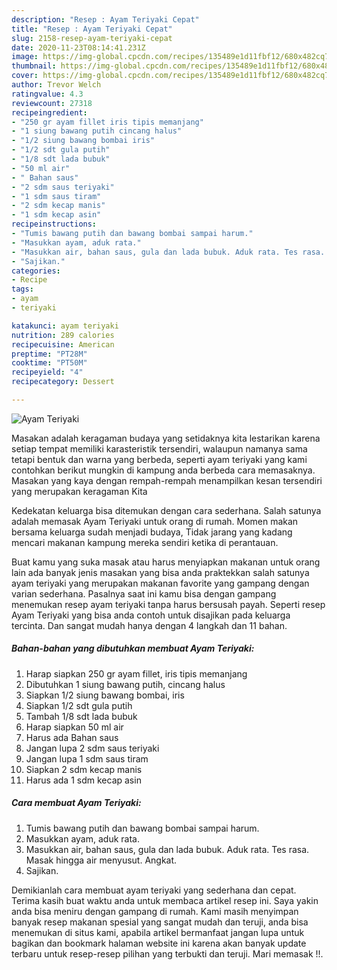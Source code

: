 ```yaml
---
description: "Resep : Ayam Teriyaki Cepat"
title: "Resep : Ayam Teriyaki Cepat"
slug: 2158-resep-ayam-teriyaki-cepat
date: 2020-11-23T08:14:41.231Z
image: https://img-global.cpcdn.com/recipes/135489e1d11fbf12/680x482cq70/ayam-teriyaki-foto-resep-utama.jpg
thumbnail: https://img-global.cpcdn.com/recipes/135489e1d11fbf12/680x482cq70/ayam-teriyaki-foto-resep-utama.jpg
cover: https://img-global.cpcdn.com/recipes/135489e1d11fbf12/680x482cq70/ayam-teriyaki-foto-resep-utama.jpg
author: Trevor Welch
ratingvalue: 4.3
reviewcount: 27318
recipeingredient:
- "250 gr ayam fillet iris tipis memanjang"
- "1 siung bawang putih cincang halus"
- "1/2 siung bawang bombai iris"
- "1/2 sdt gula putih"
- "1/8 sdt lada bubuk"
- "50 ml air"
- " Bahan saus"
- "2 sdm saus teriyaki"
- "1 sdm saus tiram"
- "2 sdm kecap manis"
- "1 sdm kecap asin"
recipeinstructions:
- "Tumis bawang putih dan bawang bombai sampai harum."
- "Masukkan ayam, aduk rata."
- "Masukkan air, bahan saus, gula dan lada bubuk. Aduk rata. Tes rasa. Masak hingga air menyusut. Angkat."
- "Sajikan."
categories:
- Recipe
tags:
- ayam
- teriyaki

katakunci: ayam teriyaki 
nutrition: 289 calories
recipecuisine: American
preptime: "PT28M"
cooktime: "PT50M"
recipeyield: "4"
recipecategory: Dessert

---
```



![Ayam Teriyaki](https://img-global.cpcdn.com/recipes/135489e1d11fbf12/680x482cq70/ayam-teriyaki-foto-resep-utama.jpg)

Masakan adalah keragaman budaya yang setidaknya kita lestarikan karena setiap tempat memiliki karasteristik tersendiri, walaupun namanya sama tetapi bentuk dan warna yang berbeda, seperti ayam teriyaki yang kami contohkan berikut mungkin di kampung anda berbeda cara memasaknya. Masakan yang kaya dengan rempah-rempah menampilkan kesan tersendiri yang merupakan keragaman Kita



Kedekatan keluarga bisa ditemukan dengan cara sederhana. Salah satunya adalah memasak Ayam Teriyaki untuk orang di rumah. Momen makan bersama keluarga sudah menjadi budaya, Tidak jarang yang kadang mencari makanan kampung mereka sendiri ketika di perantauan.

Buat kamu yang suka masak atau harus menyiapkan makanan untuk orang lain ada banyak jenis masakan yang bisa anda praktekkan salah satunya ayam teriyaki yang merupakan makanan favorite yang gampang dengan varian sederhana. Pasalnya saat ini kamu bisa dengan gampang menemukan resep ayam teriyaki tanpa harus bersusah payah.
Seperti resep Ayam Teriyaki yang bisa anda contoh untuk disajikan pada keluarga tercinta. Dan sangat mudah hanya dengan 4 langkah dan 11 bahan.


<!--inarticleads1-->

##### Bahan-bahan yang dibutuhkan membuat Ayam Teriyaki:

1. Harap siapkan 250 gr ayam fillet, iris tipis memanjang
1. Dibutuhkan 1 siung bawang putih, cincang halus
1. Siapkan 1/2 siung bawang bombai, iris
1. Siapkan 1/2 sdt gula putih
1. Tambah 1/8 sdt lada bubuk
1. Harap siapkan 50 ml air
1. Harus ada  Bahan saus
1. Jangan lupa 2 sdm saus teriyaki
1. Jangan lupa 1 sdm saus tiram
1. Siapkan 2 sdm kecap manis
1. Harus ada 1 sdm kecap asin




<!--inarticleads2-->

##### Cara membuat  Ayam Teriyaki:

1. Tumis bawang putih dan bawang bombai sampai harum.
1. Masukkan ayam, aduk rata.
1. Masukkan air, bahan saus, gula dan lada bubuk. Aduk rata. Tes rasa. Masak hingga air menyusut. Angkat.
1. Sajikan.




Demikianlah cara membuat ayam teriyaki yang sederhana dan cepat. Terima kasih buat waktu anda untuk membaca artikel resep ini. Saya yakin anda bisa meniru dengan gampang di rumah. Kami masih menyimpan banyak resep makanan spesial yang sangat mudah dan teruji, anda bisa menemukan di situs kami, apabila artikel bermanfaat jangan lupa untuk bagikan dan bookmark halaman website ini karena akan banyak update terbaru untuk resep-resep pilihan yang terbukti dan teruji. Mari memasak !!. 
